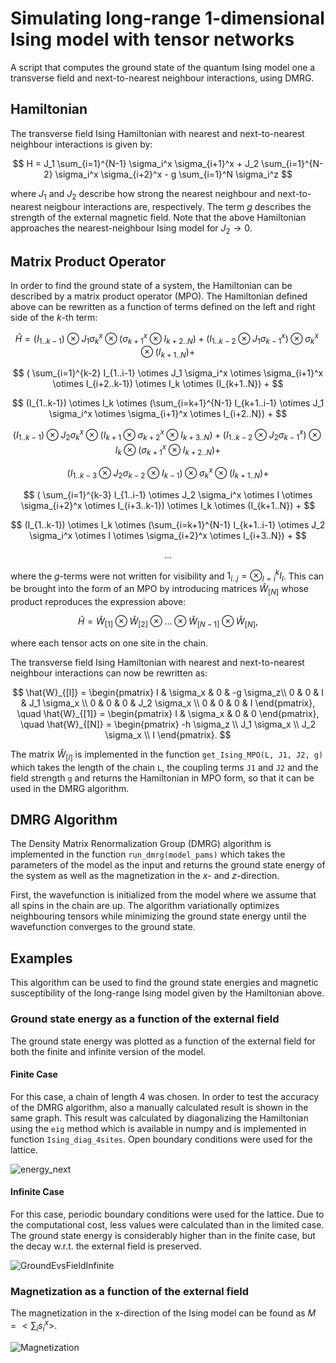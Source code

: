 # Simulating long-range 1-dimensional Ising model with tensor networks

A script that computes the ground state of the quantum Ising model one a transverse field and next-to-nearest neighbour interactions, using DMRG.

## Hamiltonian

The transverse field Ising Hamiltonian with nearest and next-to-nearest neighbour interactions is given by:

$$
H = J_1 \sum_{i=1}^{N-1} \sigma_i^x \sigma_{i+1}^x + J_2 \sum_{i=1}^{N-2} \sigma_i^x \sigma_{i+2}^x - g \sum_{i=1}^N \sigma_i^z
$$

where $J_1$ and $J_2$ describe how strong the nearest neighbour and next-to-nearest neigbour interactions are, respectively. The term $g$ describes the strength of the external magnetic field. Note that the above Hamiltonian approaches the nearest-neighbour Ising model for $J_2 \rightarrow 0$.

## Matrix Product Operator

In order to find the ground state of a system, the Hamiltonian can be described by a matrix product operator (MPO). The Hamiltonian defined above can be rewritten as a function of terms defined on the left and right side of the $k$-th term:

$$
\hat{H} = (I_{1..k-1}) \otimes J_1 \sigma_k^x \otimes (\sigma_{k+1}^x \otimes I_{k+2..N}) + (I_{1..k-2} \otimes J_1 \sigma_{k-1}^x) \otimes \sigma_k^x \otimes (I_{k+1..N}) +
$$

$$
( \sum_{i=1}^{k-2} I_{1..i-1} \otimes J_1 \sigma_i^x \otimes \sigma_{i+1}^x \otimes I_{i+2..k-1}) \otimes I_k \otimes (I_{k+1..N}) +
$$

$$
(I_{1..k-1}) \otimes I_k \otimes (\sum_{i=k+1}^{N-1} I_{k+1..i-1} \otimes J_1 \sigma_i^x \otimes \sigma_{i+1}^x \otimes I_{i+2..N}) +
$$

$$
(I_{1..k-1}) \otimes J_2 \sigma_k^x \otimes (I_{k+1} \otimes \sigma_{k+2}^x \otimes I_{k+3..N} ) + (I_{1..k-2} \otimes J_2 \sigma_{k-1}^x) \otimes I_k \otimes (\sigma_{k+1}^x \otimes I_{k+2..N}) +
$$

$$
(I_{1..k-3} \otimes J_2 \sigma_{k-2} \otimes I_{k-1}) \otimes \sigma_k^x \otimes (I_{k+1..N}) +
$$

$$
( \sum_{i=1}^{k-3} I_{1..i-1} \otimes J_2 \sigma_i^x \otimes I \otimes \sigma_{i+2}^x \otimes I_{i+3..k-1}) \otimes I_k \otimes (I_{k+1..N}) +
$$

$$
(I_{1..k-1}) \otimes I_k \otimes (\sum_{i=k+1}^{N-1} I_{k+1..i-1} \otimes J_2 \sigma_i^x \otimes I \otimes \sigma_{i+2}^x \otimes I_{i+3..N}) +
$$

$$
...
$$

where the $g$-terms were not written for visibility and $1_{i..j} = \otimes_{l=i}^k I_l$.
This can be brought into the form of an MPO by introducing matrices $\hat{W}_{[N]}$ whose product reproduces the expression above:

$$
\hat{H} = \hat{W}_{[1]} \otimes \hat{W}_{[2]} \otimes \dots \otimes \hat{W}_{[N-1]} \otimes \hat{W}_{[N]},
$$

where each tensor acts on one site in the chain.

The transverse field Ising Hamiltonian with nearest and next-to-nearest neighbour interactions can now be rewritten as:

$$
\hat{W}_{[l]} =
\begin{pmatrix}
I & \sigma_x & 0 & -g \sigma_z\\
0 & 0 & I & J_1 \sigma_x \\
0 & 0 & 0 & J_2 \sigma_x \\
0 & 0 & 0 & I
\end{pmatrix}, \quad
\hat{W}_{[1]} =
\begin{pmatrix}
I & \sigma_x & 0 & 0
\end{pmatrix}, \quad
\hat{W}_{[N]} =
\begin{pmatrix}
-h \sigma_z \\
J_1 \sigma_x \\
J_2 \sigma_x \\
I
\end{pmatrix}.
$$

The matrix $\hat{W}_{[l]}$ is implemented in the function `get_Ising_MPO(L, J1, J2, g)` which takes the length of the chain `L`, the coupling terms `J1` and `J2` and the field strength `g` and returns the Hamiltonian in MPO form, so that it can be used in the DMRG algorithm.

## DMRG Algorithm

The Density Matrix Renormalization Group (DMRG) algorithm is implemented in the function `run_dmrg(model_pams)` which takes the parameters of the model as the input and returns the ground state energy of the system as well as the magnetization in the $x$- and $z$-direction.

First, the wavefunction is initialized from the model where we assume that all spins in the chain are up. The algorithm variationally optimizes neighbouring tensors while minimizing the ground state energy until the wavefunction converges to the ground state.

## Examples

This algorithm can be used to find the ground state energies and magnetic susceptibility of the long-range Ising model given by the Hamiltonian above.

### Ground state energy as a function of the external field

The ground state energy was plotted as a function of the external field for both the finite and infinite version of the model.

#### Finite Case

For this case, a chain of length 4 was chosen. In order to test the accuracy of the DMRG algorithm, also a manually calculated result is shown in the same graph. This result was calculated by diagonalizing the Hamiltonian using the `eig` method which is available in numpy and is implemented in function `Ising_diag_4sites`. Open boundary conditions were used for the lattice.

![energy_next](https://user-images.githubusercontent.com/49079733/221142987-7e3539e1-f6ef-4906-9b10-e3d2c25b7018.png)

#### Infinite Case

For this case, periodic boundary conditions were used for the lattice. Due to the computational cost, less values were calculated than in the limited case. The ground state energy is considerably higher than in the finite case, but the decay w.r.t. the external field is preserved.

![GroundEvsFieldInfinite](https://user-images.githubusercontent.com/49079733/221143139-beac395a-d696-48a6-b9f4-63ac7d62a347.png)

### Magnetization as a function of the external field

The magnetization in the x-direction of the Ising model can be found as $M = < \sum_i s_i^x >$.

![Magnetization](https://user-images.githubusercontent.com/49079733/221143260-7ee66849-94f5-4c21-85d2-f8c86d9db1a8.png)
